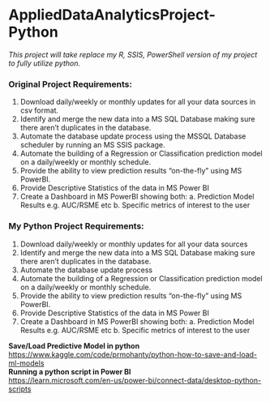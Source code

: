 # AppliedDataAnalyticsProject-Python
_This project will take replace my R, SSIS, PowerShell version of my project to fully utilize python._

### Original Project Requirements:
1.	Download daily/weekly or monthly updates for all your data sources in csv format.
2.	Identify and merge the new data into a MS SQL Database making sure there aren’t duplicates in the database.
3.	Automate the database update process using the MSSQL Database scheduler by running an MS SSIS package.
4.	Automate the building of a Regression or Classification prediction model on a daily/weekly or monthly schedule.
5.	Provide the ability to view prediction results “on-the-fly” using MS PowerBI.
6.	Provide Descriptive Statistics of the data in MS Power BI
7.	Create a Dashboard in MS PowerBI showing both:
a.	Prediction Model Results e.g. AUC/RSME etc
b.	Specific metrics of interest to the user

### My Python Project Requirements:
1.  Download daily/weekly or monthly updates for all your data sources
2.  Identify and merge the new data into a MS SQL Database making sure there aren’t duplicates in the database.
3.	Automate the database update process 
4.	Automate the building of a Regression or Classification prediction model on a daily/weekly or monthly schedule.
5.	Provide the ability to view prediction results “on-the-fly” using MS PowerBI.
6.	Provide Descriptive Statistics of the data in MS Power BI
7.	Create a Dashboard in MS PowerBI showing both:
a.	Prediction Model Results e.g. AUC/RSME etc
b.	Specific metrics of interest to the user

__Save/Load Predictive Model in python__ <br>
https://www.kaggle.com/code/prmohanty/python-how-to-save-and-load-ml-models <br>
__Running a python script in Power BI__ <br>
https://learn.microsoft.com/en-us/power-bi/connect-data/desktop-python-scripts <br>
